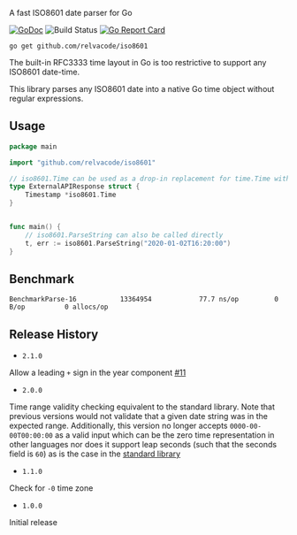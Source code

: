 A fast ISO8601 date parser for Go

[![GoDoc](https://godoc.org/github.com/relvacode/iso8601?status.svg)](https://godoc.org/github.com/relvacode/iso8601) ![Build Status](https://github.com/relvacode/iso8601/actions/workflows/verify.yml/badge.svg) [![Go Report Card](https://goreportcard.com/badge/github.com/relvacode/iso8601)](https://goreportcard.com/report/github.com/relvacode/iso8601)


```
go get github.com/relvacode/iso8601
```

The built-in RFC3333 time layout in Go is too restrictive to support any ISO8601 date-time.

This library parses any ISO8601 date into a native Go time object without regular expressions.

## Usage

```go
package main

import "github.com/relvacode/iso8601"

// iso8601.Time can be used as a drop-in replacement for time.Time with JSON responses
type ExternalAPIResponse struct {
	Timestamp *iso8601.Time
}


func main() {
	// iso8601.ParseString can also be called directly
	t, err := iso8601.ParseString("2020-01-02T16:20:00")
}
```

## Benchmark

```
BenchmarkParse-16        	13364954	        77.7 ns/op	       0 B/op	       0 allocs/op
```

## Release History

  - `2.1.0`

  Allow a leading `+` sign in the year component [#11](https://github.com/relvacode/iso8601/issues/11)
  - `2.0.0` 
  
  Time range validity checking equivalent to the standard library.
  Note that previous versions would not validate that a given date string was in the expected range. Additionally, this version no longer accepts `0000-00-00T00:00:00` as a valid input which can be the zero time representation in other languages nor does it support leap seconds (such that the seconds field is `60`) as is the case in the [standard library](https://github.com/golang/go/issues/15247)
  - `1.1.0` 
  
  Check for `-0` time zone
  - `1.0.0` 
  
  Initial release
